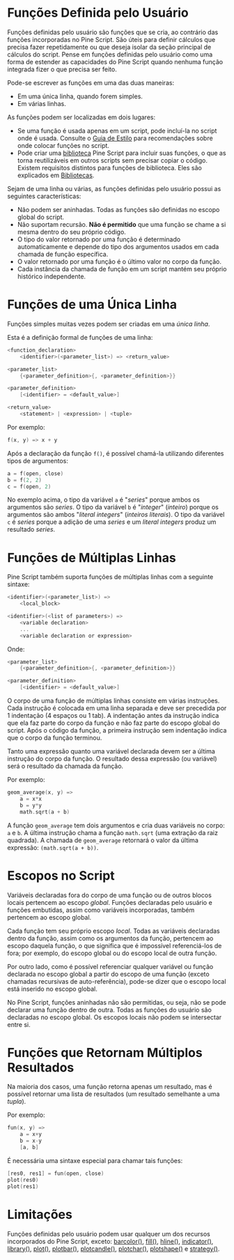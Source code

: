 
# Funções Definida pelo Usuário

Funções definidas pelo usuário são funções que se cria, ao contrário das funções incorporadas no Pine Script. São úteis para definir cálculos que precisa fazer repetidamente ou que deseja isolar da seção principal de cálculos do script. Pense em funções definidas pelo usuário como uma forma de estender as capacidades do Pine Script quando nenhuma função integrada fizer o que precisa ser feito.

Pode-se escrever as funções em uma das duas maneiras:

- Em uma única linha, quando forem simples.
- Em várias linhas.

As funções podem ser localizadas em dois lugares:

- Se uma função é usada apenas em um script, pode incluí-la no script onde é usada. Consulte o [Guia de Estilo](./000_style_guide.md) para recomendações sobre onde colocar funções no script.
- Pode criar uma [biblioteca](./000_library.md) Pine Script para incluir suas funções, o que as torna reutilizáveis em outros scripts sem precisar copiar o código. Existem requisitos distintos para funções de biblioteca. Eles são explicados em [Bibliotecas](./000_library.md).

Sejam de uma linha ou várias, as funções definidas pelo usuário possui as seguintes características:

- Não podem ser aninhadas. Todas as funções são definidas no escopo global do script.
- Não suportam recursão. __Não é permitido__ que uma função se chame a si mesma dentro do seu próprio código.
- O tipo do valor retornado por uma função é determinado automaticamente e depende do tipo dos argumentos usados em cada chamada de função específica.
- O valor retornado por uma função é o último valor no corpo da função.
- Cada instância da chamada de função em um script mantém seu próprio histórico independente.


# Funções de uma Única Linha

Funções simples muitas vezes podem ser criadas em uma _única linha_.

Esta é a definição formal de funções de uma linha:

```c
<function_declaration>
    <identifier>(<parameter_list>) => <return_value>

<parameter_list>
    {<parameter_definition>{, <parameter_definition>}}

<parameter_definition>
    [<identifier> = <default_value>]

<return_value>
    <statement> | <expression> | <tuple>
```

Por exemplo:

```c
f(x, y) => x + y
```

Após a declaração da função `f()`, é possível chamá-la utilizando diferentes tipos de argumentos:

```c
a = f(open, close)
b = f(2, 2)
c = f(open, 2)
```

No exemplo acima, o tipo da variável `a` é "_series_" porque ambos os argumentos são _series_. O tipo da variável `b` é "_integer_" (_inteiro_) porque os argumentos são ambos "_literal integers_" (_inteiros literais_). O tipo da variável `c` é _series_ porque a adição de uma _series_ e um _literal integers_ produz um resultado _series_.


# Funções de Múltiplas Linhas

Pine Script também suporta funções de múltiplas linhas com a seguinte sintaxe:

```c
<identifier>(<parameter_list>) =>
    <local_block>

<identifier>(<list of parameters>) =>
    <variable declaration>
    ...
    <variable declaration or expression>
```

Onde:

```c
<parameter_list>
    {<parameter_definition>{, <parameter_definition>}}

<parameter_definition>
    [<identifier> = <default_value>]
```

O corpo de uma função de múltiplas linhas consiste em várias instruções. Cada instrução é colocada em uma linha separada e deve ser precedida por 1 indentação (4 espaços ou 1 tab). A indentação antes da instrução indica que ela faz parte do corpo da função e não faz parte do escopo global do script. Após o código da função, a primeira instrução sem indentação indica que o corpo da função terminou.

Tanto uma expressão quanto uma variável declarada devem ser a última instrução do corpo da função. O resultado dessa expressão (ou variável) será o resultado da chamada da função.

Por exemplo:

```c
geom_average(x, y) =>
    a = x*x
    b = y*y
    math.sqrt(a + b)
```

A função `geom_average` tem dois argumentos e cria duas variáveis no corpo: `a` e `b`. A última instrução chama a função `math.sqrt` (uma extração da raiz quadrada). A chamada de `geom_average` retornará o valor da última expressão: `(math.sqrt(a + b))`.


# Escopos no Script

Variáveis declaradas fora do corpo de uma função ou de outros blocos locais pertencem ao escopo _global_. Funções declaradas pelo usuário e funções embutidas, assim como variáveis incorporadas, também pertencem ao escopo global.

Cada função tem seu próprio escopo _local_. Todas as variáveis declaradas dentro da função, assim como os argumentos da função, pertencem ao escopo daquela função, o que significa que é impossível referenciá-los de fora; por exemplo, do escopo global ou do escopo local de outra função.

Por outro lado, como é possível referenciar qualquer variável ou função declarada no escopo global a partir do escopo de uma função (exceto chamadas recursivas de auto-referência), pode-se dizer que o escopo local está inserido no escopo global.

No Pine Script, funções aninhadas não são permitidas, ou seja, não se pode declarar uma função dentro de outra. Todas as funções do usuário são declaradas no escopo global. Os escopos locais não podem se intersectar entre si.


# Funções que Retornam Múltiplos Resultados

Na maioria dos casos, uma função retorna apenas um resultado, mas é possível retornar uma lista de resultados (um resultado semelhante a uma _tupla_).

Por exemplo:

```c
fun(x, y) =>
    a = x+y
    b = x-y
    [a, b]
```

É necessária uma sintaxe especial para chamar tais funções:

```c
[res0, res1] = fun(open, close)
plot(res0)
plot(res1)
```


# Limitações

Funções definidas pelo usuário podem usar qualquer um dos recursos incorporados do Pine Script, exceto: [barcolor()](https://br.tradingview.com/pine-script-reference/v5/#fun_barcolor), [fill()](https://br.tradingview.com/pine-script-reference/v5/#fun_fill), [hline()](https://br.tradingview.com/pine-script-reference/v5/#fun_hline), [indicator()](https://br.tradingview.com/pine-script-reference/v5/#fun_indicator), [library()](https://br.tradingview.com/pine-script-reference/v5/#fun_library), [plot()](https://br.tradingview.com/pine-script-reference/v5/#fun_plot), [plotbar()](https://br.tradingview.com/pine-script-reference/v5/#fun_plotbar), [plotcandle()](https://br.tradingview.com/pine-script-reference/v5/#fun_plotcandle), [plotchar()](https://br.tradingview.com/pine-script-reference/v5/#fun_plotchar), [plotshape()](https://br.tradingview.com/pine-script-reference/v5/#fun_plotshape) e [strategy()](https://br.tradingview.com/pine-script-reference/v5/#fun_strategy).